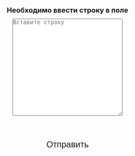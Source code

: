 <!doctype html>
<html lang="ru">
<head>
    <meta charset="UTF-8">
    <meta name="viewport"
          content="width=device-width, user-scalable=no, initial-scale=1.0, maximum-scale=1.0, minimum-scale=1.0">
    <meta http-equiv="X-UA-Compatible" content="ie=edge">
    <title>Кластеры WB</title>
    <style>
        * {
            margin: 0;
            padding: 0;
            box-sizing: border-box;
        }
        body {
            font-weight: 200;
            color: var(--tg-theme-text-color);
            background: var(--tg-theme-bg-color);
        }
        #main {
            width: 100%;
            padding: 2%;
            text-align: center;
        }
        h3 {
            margin-top: 10px;
            margin-bottom: 10px;
        }
        button {
            border: 0;
            border-radius: 5px;
            margin-top: 20px;
            height: 60px;
            width: 120px;
            font-size: 20px;
            cursor: pointer;
            transition: all 500ms ease;
            color: var(--tg-theme-button-color);
            background: var(--tg-theme-button-text-color);
        }
        button:hover {
            background: var(--tg-theme-secondary-bg-color);
        }
    </style>
</head>
<body>
    <div id="main">
        <h3>Необходимо ввести строку в поле</h3>
        <form>
            <textarea placeholder="Вставите строку" cols="30" rows="15" id="text_cluster"></textarea><br><br>
            <div id="error"></div>
            <button id="send">Отправить</button>
        </form>
    </div>
    <script src="https://telegram.org/js/telegram-web-app.js"></script>
    <script>
        let tg = window.Telegram.WebApp;
        let send = document.getElementById("send");
        tg.expand();
        send.addEventListener("click", () => {
            document.getElementById("error").innerText = '';
            let text = document.getElementById("text_cluster").value;
            if(text.length == 0) {
                document.getElementById("error").innerText = 'Пустое значение';
                return;
            } else if (!(text.startsWith('{"words"'))){
                document.getElementById("error").innerText = 'Не верная строка в начале';
                return;
            } else if (!(text.endsWith('}}'))){
                document.getElementById("error").innerText = 'Не верная строка в конце';
                return;
            }
            let data = {
                text: text
            }
            tg.sendData(JSON.stringify(data));
            tg.close();
        });
    </script>
</body>
</html>
